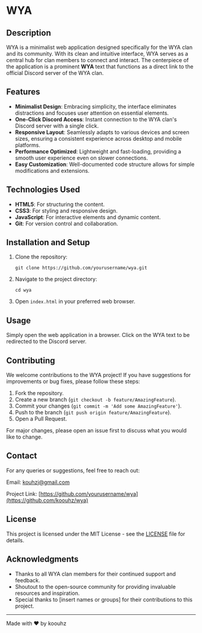 # WYA

## Description

WYA is a minimalist web application designed specifically for the WYA clan and its community. With its clean and intuitive interface, WYA serves as a central hub for clan members to connect and interact. The centerpiece of the application is a prominent **WYA** text that functions as a direct link to the official Discord server of the WYA clan.

## Features

- **Minimalist Design**: Embracing simplicity, the interface eliminates distractions and focuses user attention on essential elements.
- **One-Click Discord Access**: Instant connection to the WYA clan's Discord server with a single click.
- **Responsive Layout**: Seamlessly adapts to various devices and screen sizes, ensuring a consistent experience across desktop and mobile platforms.
- **Performance Optimized**: Lightweight and fast-loading, providing a smooth user experience even on slower connections.
- **Easy Customization**: Well-documented code structure allows for simple modifications and extensions.

## Technologies Used

- **HTML5**: For structuring the content.
- **CSS3**: For styling and responsive design.
- **JavaScript**: For interactive elements and dynamic content.
- **Git**: For version control and collaboration.

## Installation and Setup

1. Clone the repository:
   ```
   git clone https://github.com/yourusername/wya.git
   ```
2. Navigate to the project directory:
   ```
   cd wya
   ```
3. Open `index.html` in your preferred web browser.

## Usage

Simply open the web application in a browser. Click on the WYA text to be redirected to the Discord server.

## Contributing

We welcome contributions to the WYA project! If you have suggestions for improvements or bug fixes, please follow these steps:

1. Fork the repository.
2. Create a new branch (`git checkout -b feature/AmazingFeature`).
3. Commit your changes (`git commit -m 'Add some AmazingFeature'`).
4. Push to the branch (`git push origin feature/AmazingFeature`).
5. Open a Pull Request.

For major changes, please open an issue first to discuss what you would like to change.

## Contact

For any queries or suggestions, feel free to reach out:

Email: [kouhzj@gmail.com](mailto:kouhzj@gmail.com)

Project Link: [https://github.com/yourusername/wya](https://github.com/koouhz/wya)

## License

This project is licensed under the MIT License - see the [LICENSE](LICENSE) file for details.

## Acknowledgments

- Thanks to all WYA clan members for their continued support and feedback.
- Shoutout to the open-source community for providing invaluable resources and inspiration.
- Special thanks to [insert names or groups] for their contributions to this project.

---

Made with ❤️ by koouhz
